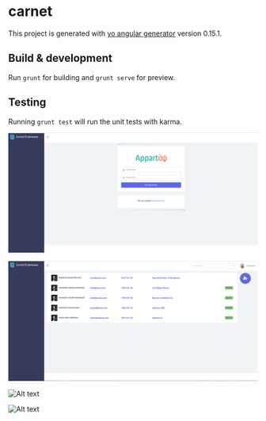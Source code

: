 # carnet

This project is generated with [yo angular generator](https://github.com/yeoman/generator-angular)
version 0.15.1.

## Build & development

Run `grunt` for building and `grunt serve` for preview.

## Testing

Running `grunt test` will run the unit tests with karma.


![Alt text](/readme/login.png?raw=true "Optional Title")


![Alt text](/readme/showcontacts.PNG?raw=true "Optional Title")

![Alt text](/readme/search.PNG.PNG?raw=true "Optional Title")

![Alt text](/readme/showcontact.PNG.PNG?raw=true "Optional Title")




